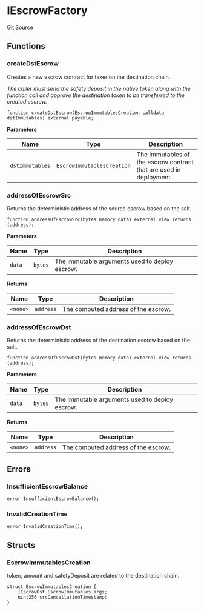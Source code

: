 # IEscrowFactory
[Git Source](https://github.com/1inch/cross-chain-swap/blob/ebb85c41907258c27b301dda207e13dd189a6048/contracts/interfaces/IEscrowFactory.sol)


## Functions
### createDstEscrow

Creates a new escrow contract for taker on the destination chain.

*The caller must send the safety deposit in the native token along with the function call
and approve the destination token to be transferred to the created escrow.*


```solidity
function createDstEscrow(EscrowImmutablesCreation calldata dstImmutables) external payable;
```
**Parameters**

|Name|Type|Description|
|----|----|-----------|
|`dstImmutables`|`EscrowImmutablesCreation`|The immutables of the escrow contract that are used in deployment.|


### addressOfEscrowSrc

Returns the deterministic address of the source escrow based on the salt.


```solidity
function addressOfEscrowSrc(bytes memory data) external view returns (address);
```
**Parameters**

|Name|Type|Description|
|----|----|-----------|
|`data`|`bytes`|The immutable arguments used to deploy escrow.|

**Returns**

|Name|Type|Description|
|----|----|-----------|
|`<none>`|`address`|The computed address of the escrow.|


### addressOfEscrowDst

Returns the deterministic address of the destination escrow based on the salt.


```solidity
function addressOfEscrowDst(bytes memory data) external view returns (address);
```
**Parameters**

|Name|Type|Description|
|----|----|-----------|
|`data`|`bytes`|The immutable arguments used to deploy escrow.|

**Returns**

|Name|Type|Description|
|----|----|-----------|
|`<none>`|`address`|The computed address of the escrow.|


## Errors
### InsufficientEscrowBalance

```solidity
error InsufficientEscrowBalance();
```

### InvalidCreationTime

```solidity
error InvalidCreationTime();
```

## Structs
### EscrowImmutablesCreation
token, amount and safetyDeposit are related to the destination chain.


```solidity
struct EscrowImmutablesCreation {
    IEscrowDst.EscrowImmutables args;
    uint256 srcCancellationTimestamp;
}
```

